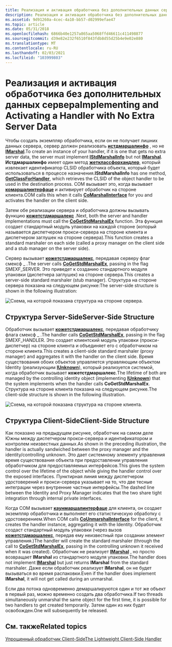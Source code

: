 ```yaml
---
title: Реализация и активация обработчика без дополнительных данных сервера
description: Реализация и активация обработчика без дополнительных данных сервера
ms.assetid: 9d91260a-4cec-4a10-bb57-d02999efae47
ms.topic: article
ms.date: 05/31/2018
ms.openlocfilehash: 6866b40e1257a865aa5068ffd46611c411498877
ms.sourcegitcommit: d39e82e232f6510f843fdb8d55d25b4e9e02e880
ms.translationtype: MT
ms.contentlocale: ru-RU
ms.lasthandoff: 02/03/2021
ms.locfileid: "103999803"
---
```

# <a name="implementing-and-activating-a-handler-with-no-extra-server-data"></a><span data-ttu-id="251f8-103">Реализация и активация обработчика без дополнительных данных сервера</span><span class="sxs-lookup"><span data-stu-id="251f8-103">Implementing and Activating a Handler with No Extra Server Data</span></span>

<span data-ttu-id="251f8-104">Чтобы создать экземпляр обработчика, если он не получает лишних данных сервера, сервер должен реализовать [**истдмаршалинфо**](/windows/win32/api/objidlbase/nn-objidlbase-istdmarshalinfo) , но не [**IMarshal**](/windows/win32/api/objidlbase/nn-objidlbase-imarshal).</span><span class="sxs-lookup"><span data-stu-id="251f8-104">To create an instance of your handler, if it is one that gets no extra server data, the server must implement [**IStdMarshalInfo**](/windows/win32/api/objidlbase/nn-objidlbase-istdmarshalinfo) but not [**IMarshal**](/windows/win32/api/objidlbase/nn-objidlbase-imarshal).</span></span> <span data-ttu-id="251f8-105">**Истдмаршалинфо** имеет один метод [**жетклассфорхандлер**](/windows/win32/api/objidlbase/nf-objidlbase-istdmarshalinfo-getclassforhandler), который извлекает идентификатор CLSID обработчика объекта, который будет использоваться в процессе назначения.</span><span class="sxs-lookup"><span data-stu-id="251f8-105">**IStdMarshalInfo** has one method, [**GetClassForHandler**](/windows/win32/api/objidlbase/nf-objidlbase-istdmarshalinfo-getclassforhandler), which retrieves the CLSID of the object handler to be used in the destination process.</span></span> <span data-ttu-id="251f8-106">COM вызывает это, когда вызывает [**комаршалинтерфаце**](/windows/desktop/api/combaseapi/nf-combaseapi-comarshalinterface) и активирует обработчик на стороне клиента.</span><span class="sxs-lookup"><span data-stu-id="251f8-106">COM calls this when it calls [**CoMarshalInterface**](/windows/desktop/api/combaseapi/nf-combaseapi-comarshalinterface) for you and activates the handler on the client side.</span></span>

<span data-ttu-id="251f8-107">Затем обе реализации сервера и обработчика должны вызывать функцию [**кожетстдмаршалекс**](/windows/desktop/api/combaseapi/nf-combaseapi-cogetstdmarshalex) .</span><span class="sxs-lookup"><span data-stu-id="251f8-107">Next, both the server and handler implementations must call the [**CoGetStdMarshalEx**](/windows/desktop/api/combaseapi/nf-combaseapi-cogetstdmarshalex) function.</span></span> <span data-ttu-id="251f8-108">Эта функция создает стандартный модуль упаковки на каждой стороне (который называется диспетчером прокси-сервера на стороне клиента и диспетчером заглушек на стороне сервера).</span><span class="sxs-lookup"><span data-stu-id="251f8-108">This function creates a standard marshaler on each side (called a proxy manager on the client side and a stub manager on the server side).</span></span>

<span data-ttu-id="251f8-109">Сервер вызывает [**кожетстдмаршалекс**](/windows/desktop/api/combaseapi/nf-combaseapi-cogetstdmarshalex), передавая серверу флаг смексф \_ .</span><span class="sxs-lookup"><span data-stu-id="251f8-109">The server calls [**CoGetStdMarshalEx**](/windows/desktop/api/combaseapi/nf-combaseapi-cogetstdmarshalex), passing in the flag SMEXF\_SERVER.</span></span> <span data-ttu-id="251f8-110">Это приведет к созданию стандартного модуля упаковки (диспетчера заглушек) на стороне сервера.</span><span class="sxs-lookup"><span data-stu-id="251f8-110">This creates a server-side standard marshaler (stub manager).</span></span> <span data-ttu-id="251f8-111">Структура на стороне сервера показана на следующем рисунке:</span><span class="sxs-lookup"><span data-stu-id="251f8-111">The server-side structure is shown in the following illustration:</span></span>

![Схема, на которой показана структура на стороне сервера.](images/b47b3bc0-3e7d-4be4-9767-7ae436bd1b21.png)

## <a name="server-side-structure"></a><span data-ttu-id="251f8-113">Структура Server-Side</span><span class="sxs-lookup"><span data-stu-id="251f8-113">Server-Side Structure</span></span>

<span data-ttu-id="251f8-114">Обработчик вызывает [**кожетстдмаршалекс**](/windows/desktop/api/combaseapi/nf-combaseapi-cogetstdmarshalex), передавая обработчику флага смексф \_ .</span><span class="sxs-lookup"><span data-stu-id="251f8-114">The handler calls [**CoGetStdMarshalEx**](/windows/desktop/api/combaseapi/nf-combaseapi-cogetstdmarshalex), passing in the flag SMEXF\_HANDLER.</span></span> <span data-ttu-id="251f8-115">Это создает клиентский модуль упаковки (прокси-диспетчер) на стороне клиента и объединяет его с обработчиком на стороне клиента.</span><span class="sxs-lookup"><span data-stu-id="251f8-115">This creates a client-side standard marshaler (proxy manager) and aggregates it with the handler on the client side.</span></span> <span data-ttu-id="251f8-116">Время существования обоих объектов управляется управляющим объектом Identity (реализующим [**IUnknown**](/windows/desktop/api/Unknwn/nn-unknwn-iunknown)), который реализуется системой, когда обработчик вызывает **кожетстдмаршалекс**.</span><span class="sxs-lookup"><span data-stu-id="251f8-116">The lifetime of both are managed by the controlling identity object (implementing [**IUnknown**](/windows/desktop/api/Unknwn/nn-unknwn-iunknown)) that the system implements when the handler calls **CoGetStdMarshalEx**.</span></span> <span data-ttu-id="251f8-117">Структура на стороне клиента показана на следующем рисунке.</span><span class="sxs-lookup"><span data-stu-id="251f8-117">The client-side structure is shown in the following illustration.</span></span>

![Схема, на которой показана структура на стороне клиента.](images/24ae70ef-dfa8-4784-90ac-dc6cfb043ee5.png)

## <a name="client-side-structure"></a><span data-ttu-id="251f8-119">Структура Client-Side</span><span class="sxs-lookup"><span data-stu-id="251f8-119">Client-Side Structure</span></span>

<span data-ttu-id="251f8-120">Как показано на предыдущем рисунке, обработчик на самом деле Южны между диспетчером прокси-сервера и идентификатором и контролем неизвестных данных.</span><span class="sxs-lookup"><span data-stu-id="251f8-120">As shown in the preceding illustration, the handler is actually sandwiched between the proxy manager and the identity/controlling unknown.</span></span> <span data-ttu-id="251f8-121">Это дает системному элементу управления время существования объекта при предоставлении управления обработчиком для предоставляемых интерфейсов.</span><span class="sxs-lookup"><span data-stu-id="251f8-121">This gives the system control over the lifetime of the object while giving the handler control over the exposed interfaces.</span></span> <span data-ttu-id="251f8-122">Пунктирная линия между диспетчером удостоверений и прокси-сервера указывает на то, что две тесные интеграции через внутренние частные интерфейсы.</span><span class="sxs-lookup"><span data-stu-id="251f8-122">The dashed line between the Identity and Proxy Manager indicates that the two share tight integration through internal private interfaces.</span></span>

<span data-ttu-id="251f8-123">Когда COM вызывает [**каунмаршалинтерфаце**](/windows/desktop/api/combaseapi/nf-combaseapi-counmarshalinterface) для клиента, он создает экземпляр обработчика и выполняет его статистическую обработку с удостоверением.</span><span class="sxs-lookup"><span data-stu-id="251f8-123">When COM calls [**CoUnmarshalInterface**](/windows/desktop/api/combaseapi/nf-combaseapi-counmarshalinterface) for the client, it creates the handler instance, aggregating it with the Identity.</span></span> <span data-ttu-id="251f8-124">Обработчик создаст стандартный модуль упаковки (через вызов [**кожетстдмаршалекс**](/windows/desktop/api/combaseapi/nf-combaseapi-cogetstdmarshalex), передав ему неизвестный при создании элемент управления.)</span><span class="sxs-lookup"><span data-stu-id="251f8-124">The handler will create the standard marshaler (through the call to [**CoGetStdMarshalEx**](/windows/desktop/api/combaseapi/nf-combaseapi-cogetstdmarshalex), passing in the controlling unknown it received when it was created).</span></span> <span data-ttu-id="251f8-125">Обработчик не реализует [**IMarshal**](/windows/win32/api/objidlbase/nn-objidlbase-imarshal) , но просто возвращает **IMarshal** из стандартного модуля упаковки.</span><span class="sxs-lookup"><span data-stu-id="251f8-125">The handler does not implement [**IMarshal**](/windows/win32/api/objidlbase/nn-objidlbase-imarshal) but just returns **IMarshal** from the standard marshaler.</span></span> <span data-ttu-id="251f8-126">Даже если обработчик реализует **IMarshal**, он не будет вызываться во время распаковки.</span><span class="sxs-lookup"><span data-stu-id="251f8-126">Even if the handler does implement **IMarshal**, it will not get called during an unmarshal.</span></span>

<span data-ttu-id="251f8-127">Если два потока одновременно демаршалируются один и тот же объект в первый раз, можно временно создать два обработчика.</span><span class="sxs-lookup"><span data-stu-id="251f8-127">If two threads simultaneously unmarshal the same object for the first time, it is possible for two handlers to get created temporarily.</span></span> <span data-ttu-id="251f8-128">Затем один из них будет освобожден.</span><span class="sxs-lookup"><span data-stu-id="251f8-128">One will subsequently be released.</span></span>

## <a name="related-topics"></a><span data-ttu-id="251f8-129">См. также</span><span class="sxs-lookup"><span data-stu-id="251f8-129">Related topics</span></span>

<dl> <dt>

[<span data-ttu-id="251f8-130">Упрощенный обработчик Client-Side</span><span class="sxs-lookup"><span data-stu-id="251f8-130">The Lightweight Client-Side Handler</span></span>](the-lightweight-client-side-handler.md)
</dt> </dl>

 

 